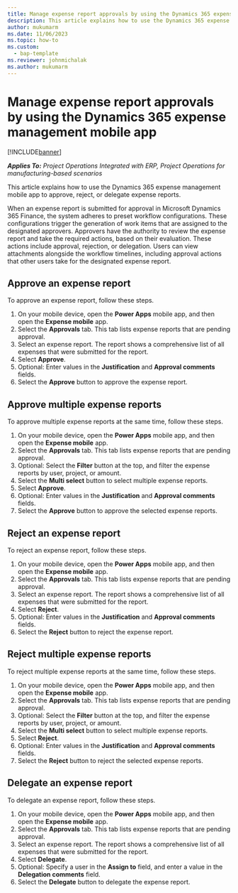 ```yaml
---
title: Manage expense report approvals by using the Dynamics 365 expense management mobile app
description: This article explains how to use the Dynamics 365 expense management mobile app to manage expense report approval.
author: mukumarm
ms.date: 11/06/2023
ms.topic: how-to
ms.custom: 
  - bap-template
ms.reviewer: johnmichalak
ms.author: mukumarm
---
```


# Manage expense report approvals by using the Dynamics 365 expense management mobile app

[!INCLUDE[banner](../includes/banner.md)]

_**Applies To:** Project Operations Integrated with ERP, Project Operations for manufacturing-based scenarios_

This article explains how to use the Dynamics 365 expense management mobile app to approve, reject, or delegate expense reports.

When an expense report is submitted for approval in Microsoft Dynamics 365 Finance, the system adheres to preset workflow configurations. These configurations trigger the generation of work items that are assigned to the designated approvers. Approvers have the authority to review the expense report and take the required actions, based on their evaluation. These actions include approval, rejection, or delegation. Users can view attachments alongside the workflow timelines, including approval actions that other users take for the designated expense report.

## Approve an expense report

To approve an expense report, follow these steps.

1. On your mobile device, open the **Power Apps** mobile app, and then open the **Expense mobile** app.
1. Select the **Approvals** tab. This tab lists expense reports that are pending approval.
1. Select an expense report. The report shows a comprehensive list of all expenses that were submitted for the report.
1. Select **Approve**.
1. Optional: Enter values in the **Justification** and **Approval comments** fields.
1. Select the **Approve** button to approve the expense report.

## Approve multiple expense reports

To approve multiple expense reports at the same time, follow these steps.

1. On your mobile device, open the **Power Apps** mobile app, and then open the **Expense mobile** app.
1. Select the **Approvals** tab. This tab lists expense reports that are pending approval.
1. Optional: Select the **Filter** button at the top, and filter the expense reports by user, project, or amount.
1. Select the **Multi select** button to select multiple expense reports.
1. Select **Approve**.
1. Optional: Enter values in the **Justification** and **Approval comments** fields.
1. Select the **Approve** button to approve the selected expense reports.

## Reject an expense report

To reject an expense report, follow these steps.

1. On your mobile device, open the **Power Apps** mobile app, and then open the **Expense mobile** app.
1. Select the **Approvals** tab. This tab lists expense reports that are pending approval.
1. Select an expense report. The report shows a comprehensive list of all expenses that were submitted for the report.
1. Select **Reject**.
1. Optional: Enter values in the **Justification** and **Approval comments** fields.
1. Select the **Reject** button to reject the expense report.

## Reject multiple expense reports

To reject multiple expense reports at the same time, follow these steps.

1. On your mobile device, open the **Power Apps** mobile app, and then open the **Expense mobile** app.
1. Select the **Approvals** tab. This tab lists expense reports that are pending approval.
1. Optional: Select the **Filter** button at the top, and filter the expense reports by user, project, or amount.
1. Select the **Multi select** button to select multiple expense reports.
1. Select **Reject**.
1. Optional: Enter values in the **Justification** and **Approval comments** fields.
1. Select the **Reject** button to reject the selected expense reports.

## Delegate an expense report

To delegate an expense report, follow these steps.

1. On your mobile device, open the **Power Apps** mobile app, and then open the **Expense mobile** app.
1. Select the **Approvals** tab. This tab lists expense reports that are pending approval.
1. Select an expense report. The report shows a comprehensive list of all expenses that were submitted for the report.
1. Select **Delegate**.
1. Optional: Specify a user in the **Assign to** field, and enter a value in the **Delegation comments** field.
1. Select the **Delegate** button to delegate the expense report.
